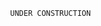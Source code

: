                                                         
                                                        
                                                        UNDER CONSTRUCTION
